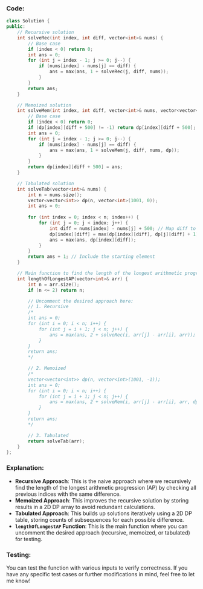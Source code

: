### Code:
```cpp
class Solution {
public:
    // Recursive solution
    int solveRec(int index, int diff, vector<int>& nums) {
        // Base case
        if (index < 0) return 0;
        int ans = 0;
        for (int j = index - 1; j >= 0; j--) {
            if (nums[index] - nums[j] == diff) {
                ans = max(ans, 1 + solveRec(j, diff, nums));
            }
        }
        return ans;
    }

    // Memoized solution
    int solveMem(int index, int diff, vector<int>& nums, vector<vector<int>>& dp) {
        // Base case
        if (index < 0) return 0;
        if (dp[index][diff + 500] != -1) return dp[index][diff + 500];
        int ans = 0;
        for (int j = index - 1; j >= 0; j--) {
            if (nums[index] - nums[j] == diff) {
                ans = max(ans, 1 + solveMem(j, diff, nums, dp));
            }
        }
        return dp[index][diff + 500] = ans;
    }

    // Tabulated solution
    int solveTab(vector<int>& nums) {
        int n = nums.size();
        vector<vector<int>> dp(n, vector<int>(1001, 0));
        int ans = 0;
        
        for (int index = 0; index < n; index++) {
            for (int j = 0; j < index; j++) {
                int diff = nums[index] - nums[j] + 500; // Map diff to non-negative index
                dp[index][diff] = max(dp[index][diff], dp[j][diff] + 1);
                ans = max(ans, dp[index][diff]);
            }
        }
        return ans + 1; // Include the starting element
    }

    // Main function to find the length of the longest arithmetic progression
    int lengthOfLongestAP(vector<int>& arr) {
        int n = arr.size();
        if (n <= 2) return n;

        // Uncomment the desired approach here:
        // 1. Recursive
        /*
        int ans = 0;
        for (int i = 0; i < n; i++) {
            for (int j = i + 1; j < n; j++) {
                ans = max(ans, 2 + solveRec(i, arr[j] - arr[i], arr));
            }
        }
        return ans;
        */

        // 2. Memoized
        /*
        vector<vector<int>> dp(n, vector<int>(1001, -1));
        int ans = 0;
        for (int i = 0; i < n; i++) {
            for (int j = i + 1; j < n; j++) {
                ans = max(ans, 2 + solveMem(i, arr[j] - arr[i], arr, dp));
            }
        }
        return ans;
        */

        // 3. Tabulated
        return solveTab(arr);
    }
};
```

### Explanation:
- **Recursive Approach**: This is the naive approach where we recursively find the length of the longest arithmetic progression (AP) by checking all previous indices with the same difference.
- **Memoized Approach**: This improves the recursive solution by storing results in a 2D DP array to avoid redundant calculations.
- **Tabulated Approach**: This builds up solutions iteratively using a 2D DP table, storing counts of subsequences for each possible difference.
- **`lengthOfLongestAP` Function**: This is the main function where you can uncomment the desired approach (recursive, memoized, or tabulated) for testing.

### Testing:
You can test the function with various inputs to verify correctness. If you have any specific test cases or further modifications in mind, feel free to let me know!
